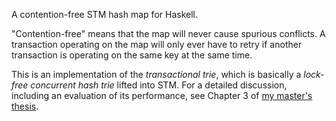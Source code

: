 A contention-free STM hash map for Haskell.

"Contention-free" means that the map will never cause spurious conflicts.
A transaction operating on the map will only ever have to retry if
another transaction is operating on the same key at the same time.

This is an implementation of the *transactional trie*,
which is basically a *lock-free concurrent hash trie* lifted into STM.
For a detailed discussion, including an evaluation of its performance,
see Chapter 3 of [my master's thesis](https://github.com/mcschroeder/thesis).
